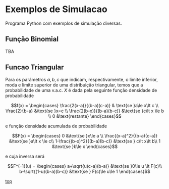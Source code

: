 # Exemplos de Simulacao

Programa Python com exemplos de simulação diversas.

## Função Binomial

TBA

## Funcao Triangular

Para os parâmetros $a, b, c$ que indicam, respectivamente, o limite inferior, moda e limite superior de uma distribuição triangular, temos que a probabilidade de uma v.a.c. $X$ é dada pela seguinte função densidade de probabilidade

$$f(x) = \begin{cases}
    \frac{2(x-a)}{(b-a)(c-a)} & \text{se }a\le x\lt c \\
    \frac{2}{b-a} &\text{se }x=c \\
    \frac{2(b-x)}{(b-a)(b-c)} &\text{se }c\lt x \le b \\
    0 &\text{restante}
    \end{cases}$$

e função densidade acumulada de probabilidade

$$F(x) = \begin{cases}
    0 &\text{se }x\le a \\
    \frac{(x-a)^2}{(b-a)(c-a)} &\text{se }a\lt x \le c\\
    1-\frac{(b-x)^2}{(b-a)(b-c)} &\text{se } c\lt x\lt b\\
    1 &\text{se }b\le x
    \end{cases}$$

e cuja inversa será

$$F^{-1}(u) = \begin{cases}
    a+\sqrt{u(c-a)(b-a)} &\text{se }0\le u \lt F(c)\\
    b-\sqrt{(1-u)(b-a)(b-c)} &\text{se } F(c)\le u\le 1
    \end{cases}$$

[top](#exemplos-de-simulacao)
